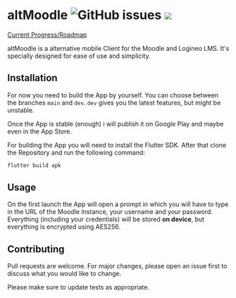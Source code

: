 # altMoodle ![GitHub issues](https://img.shields.io/github/issues/phibr0/altMoodle) ![](https://tokei.rs/b1/github/phibr0/altMoodle)

[Current Progress/Roadmap](https://github.com/phibr0/altMoodle/projects/1)

altMoodle is a alternative mobile Client for the Moodle and Logineo LMS. It's specially designed for ease of use and simplicity. 

## Installation

For now you need to build the App by yourself. You can choose between the branches `main` and `dev`. `dev` gives you the latest features, but might be unstable.


Once the App is stable (enough) i will publish it on Google Play and maybe even in the App Store.

For building the App you will need to install the Flutter SDK. After that clone the Repository and run the following command:

```zsh
flutter build apk
```

## Usage

On the first launch the App will open a prompt in which you will have to type in the URL of the Moodle Instance, your username and your password. Everything (including your credentials) will be stored **on device**, but everything is encrypted using AES256.

## Contributing
Pull requests are welcome. For major changes, please open an issue first to discuss what you would like to change.

Please make sure to update tests as appropriate.
